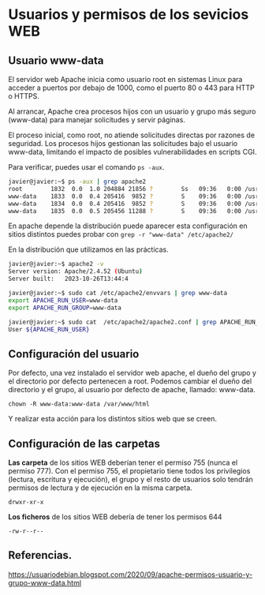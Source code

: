 
# Usuarios y permisos de los sevicios WEB

## Usuario www-data
El servidor web Apache inicia como usuario root en sistemas Linux para acceder a puertos por debajo de 1000, como el puerto 80 o 443 para HTTP o HTTPS.

Al arrancar, Apache crea procesos hijos con un usuario y grupo más seguro (www-data) para manejar solicitudes y servir páginas. 

El proceso inicial, como root, no atiende solicitudes directas por razones de seguridad. Los procesos hijos gestionan las solicitudes bajo el usuario www-data, limitando el impacto de posibles vulnerabilidades en scripts CGI.

Para verificar, puedes usar el comando `ps -aux`.
```sh
javier@javier:~$ ps -aux | grep apache2
root        1832  0.0  1.0 204884 21856 ?        Ss   09:36   0:00 /usr/sbin/apache2 -k start
www-data    1833  0.0  0.4 205416  9852 ?        S    09:36   0:00 /usr/sbin/apache2 -k start
www-data    1834  0.0  0.4 205416  9852 ?        S    09:36   0:00 /usr/sbin/apache2 -k start
www-data    1835  0.0  0.5 205456 11288 ?        S    09:36   0:00 /usr/sbin/apache2 -k start
```

En apache depende la distribución puede aparecer esta configuración en sitios distintos puedes probar con `grep -r "www-data" /etc/apache2/`

En la distribución que utilizamos en las prácticas.
```sh
javier@javier:~$ apache2 -v
Server version: Apache/2.4.52 (Ubuntu)
Server built:   2023-10-26T13:44:4

javier@javier:~$ sudo cat /etc/apache2/envvars | grep www-data
export APACHE_RUN_USER=www-data
export APACHE_RUN_GROUP=www-data

javier@javier:~$ sudo cat  /etc/apache2/apache2.conf | grep APACHE_RUN_USER
User ${APACHE_RUN_USER}

```

## Configuración del usuario
Por defecto, una vez instalado el servidor web apache, el dueño del grupo y el directorio por defecto pertenecen a root. 
Podemos cambiar el dueño del directorio y el grupo, al usuario por defecto de apache, llamado: www-data.

    chown -R www-data:www-data /var/www/html

Y realizar esta acción para los distintos sitios web que se creen.

## Configuración de las carpetas
**Las carpeta** de los sitios WEB deberían tener el permiso 755 (nunca el permiso 777). Con el permiso 755, el propietario tiene todos los privilegios (lectura, escritura y ejecución), el grupo y el resto de usuarios solo tendrán permisos de lectura y de ejecución en la misma carpeta.

    drwxr-xr-x

**Los ficheros** de los sitios WEB debería de tener los permisos 644

    -rw-r--r--


## Referencias.
https://usuariodebian.blogspot.com/2020/09/apache-permisos-usuario-y-grupo-www-data.html